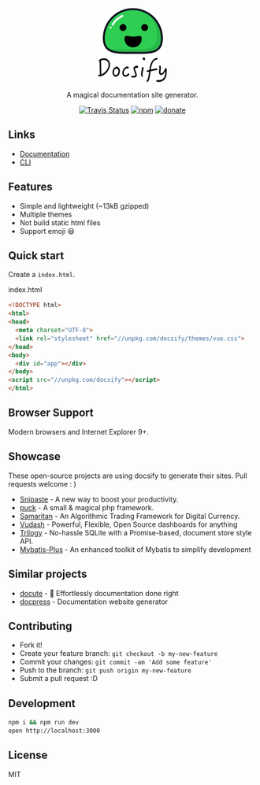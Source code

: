 <p align="center">
  <a href="https://docsify.js.org">
    <img alt="docsify" src="./media/docsify.png">
  </a>
</p>

<p align="center">
  A magical documentation site generator.
</p>

<p align="center">
  <a href="https://travis-ci.org/QingWei-Li/docsify"><img alt="Travis Status" src="https://img.shields.io/travis/rust-lang/rust/master.svg?style=flat-square"></a>
  <a href="https://www.npmjs.com/package/docsify"><img alt="npm" src="https://img.shields.io/npm/v/docsify.svg?style=flat-square"></a>
  <a href="https://github.com/QingWei-Li/donate"><img alt="donate" src="https://img.shields.io/badge/%24-donate-ff69b4.svg?style=flat-square"></a>
</p>

## Links
- [Documentation](https://docsify.js.org)
- [CLI](https://github.com/QingWei-Li/docsify-cli)

## Features
- Simple and lightweight (~13kB gzipped)
- Multiple themes
- Not build static html files
- Support emoji :laughing:

## Quick start
Create a `index.html`.

index.html

```html
<!DOCTYPE html>
<html>
<head>
  <meta charset="UTF-8">
  <link rel="stylesheet" href="//unpkg.com/docsify/themes/vue.css">
</head>
<body>
  <div id="app"></div>
</body>
<script src="//unpkg.com/docsify"></script>
</html>
```

## Browser Support

Modern browsers and Internet Explorer 9+.

## Showcase
These open-source projects are using docsify to generate their sites. Pull requests welcome : )

- [Snipaste](https://docs.snipaste.com/) - A new way to boost your productivity.
- [puck](https://puck.zz173.com/) - A small & magical php framework.
- [Samaritan](http://samaritan.stockdb.org) - An Algorithmic Trading Framework for Digital Currency.
- [Vudash](http://vudash.github.io/vudash/) - Powerful, Flexible, Open Source dashboards for anything
- [Trilogy](http://trilogy.js.org) - No-hassle SQLite with a Promise-based, document store style API.
- [Mybatis-Plus](http://mp.baomidou.com/) - An enhanced toolkit of Mybatis to simplify development

## Similar projects
- [docute](https://github.com/egoist/docute) - 📜 Effortlessly documentation done right
- [docpress](https://github.com/docpress/docpress) - Documentation website generator

## Contributing

- Fork it!
- Create your feature branch: `git checkout -b my-new-feature`
- Commit your changes: `git commit -am 'Add some feature'`
- Push to the branch: `git push origin my-new-feature`
- Submit a pull request :D


## Development

```bash
npm i && npm run dev
open http://localhost:3000
```

## License
MIT
